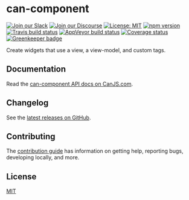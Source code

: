 # can-component

[![Join our Slack](https://img.shields.io/badge/slack-join%20chat-611f69.svg)](https://www.bitovi.com/community/slack?utm_source=badge&utm_medium=badge&utm_campaign=pr-badge&utm_content=badge)
[![Join our Discourse](https://img.shields.io/discourse/https/forums.bitovi.com/posts.svg)](https://forums.bitovi.com/?utm_source=badge&utm_medium=badge&utm_campaign=pr-badge&utm_content=badge)
[![License: MIT](https://img.shields.io/badge/license-MIT-blue.svg)](https://github.com/canjs/can-component/blob/master/LICENSE.md)
[![npm version](https://badge.fury.io/js/can-component.svg)](https://www.npmjs.com/package/can-component)
[![Travis build status](https://travis-ci.org/canjs/can-component.svg?branch=master)](https://travis-ci.org/canjs/can-component)
[![AppVeyor build status](https://ci.appveyor.com/api/projects/status/github/canjs/can-component?branch=master&svg=true)](https://ci.appveyor.com/project/matthewp/can-component)
[![Coverage status](https://coveralls.io/repos/github/canjs/can-component/badge.svg?branch=master)](https://coveralls.io/github/canjs/can-component?branch=master)
[![Greenkeeper badge](https://badges.greenkeeper.io/canjs/can-component.svg)](https://greenkeeper.io/)

Create widgets that use a view, a view-model, and custom tags.

## Documentation

Read the [can-component API docs on CanJS.com](https://canjs.com/doc/can-component.html).

## Changelog

See the [latest releases on GitHub](https://github.com/canjs/can-component/releases).

## Contributing

The [contribution guide](https://github.com/canjs/can-component/blob/master/CONTRIBUTING.md) has information on getting help, reporting bugs, developing locally, and more.

## License

[MIT](https://github.com/canjs/can-component/blob/master/LICENSE.md)
